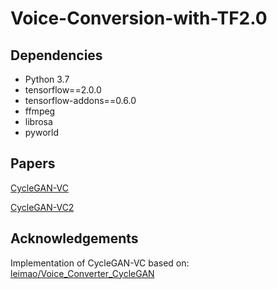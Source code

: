 # Voice-Conversion-with-TF2.0


## Dependencies
+ Python 3.7
+ tensorflow==2.0.0
+ tensorflow-addons==0.6.0
+ ffmpeg
+ librosa
+ pyworld

## Papers
[CycleGAN-VC](http://www.kecl.ntt.co.jp/people/kaneko.takuhiro/projects/cyclegan-vc/index.html)

[CycleGAN-VC2](http://www.kecl.ntt.co.jp/people/kaneko.takuhiro/projects/cyclegan-vc2/index.html)

## Acknowledgements
Implementation of CycleGAN-VC based on: [leimao/Voice_Converter_CycleGAN](https://github.com/leimao/Voice_Converter_CycleGAN)
